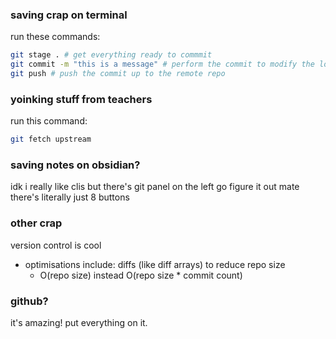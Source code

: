 
### saving crap on terminal

run these commands:
```bash 
git stage . # get everything ready to commmit
git commit -m "this is a message" # perform the commit to modify the local repo
git push # push the commit up to the remote repo
```
### yoinking stuff from teachers

run this command:
```bash
git fetch upstream
```

### saving notes on obsidian?

idk 
i really like clis
but there's git panel on the left
go figure it out mate
there's literally just 8 buttons
### other crap

version control is cool
- optimisations include: diffs (like diff arrays) to reduce repo size
	- O(repo size) instead O(repo size * commit count)

### github?

it's amazing!
put everything on it.
